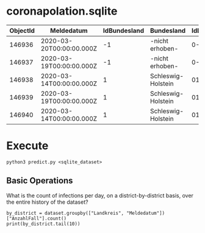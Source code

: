 # coronapolation.sqlite

|ObjectId|Meldedatum              |IdBundesland|          Bundesland| IdLandkreis|        Landkreis| Altersgruppe| Geschlecht|  AnzahlFall|  AnzahlTodesfall|
|--------|------------------------|------------|--------------------|------------|-----------------|-------------|-----------|------------|-----------------|
|  146936|2020-03-20T00:00:00.000Z|          -1|     -nicht erhoben-|         0-1|  -nicht erhoben-|      A15-A34|          W|           1|                0|
|  146937|2020-03-19T00:00:00.000Z|          -1|     -nicht erhoben-|         0-1|  -nicht erhoben-|      A35-A59|          M|           1|                0|
|  146938|2020-03-14T00:00:00.000Z|           1|  Schleswig-Holstein|       01001|     SK Flensburg|      A15-A34|          M|           1|                0|
|  146939|2020-03-19T00:00:00.000Z|           1|  Schleswig-Holstein|       01001|     SK Flensburg|      A15-A34|          M|           2|                0|
|  146940|2020-03-14T00:00:00.000Z|           1|  Schleswig-Holstein|       01001|     SK Flensburg|      A15-A34|          W|           1|                0|

# Execute
````
python3 predict.py <sqlite_dataset>
````

## Basic Operations
What is the count of infections per day, on a district-by-district basis, over the entire history of
the dataset?
````
by_district = dataset.groupby(["Landkreis", "Meldedatum"])["AnzahlFall"].count()
print(by_district.tail(10))
````